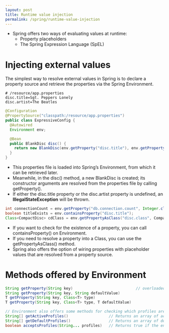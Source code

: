 ```yaml
---
layout: post
title: Runtime value injection
permalink: /spring/runtime-value-injection
---
```


- Spring offers two ways of evaluating values at runtime:
  -	Property placeholders
  -	The Spring Expression Language (SpEL)

# Injecting external values
The simplest way to resolve external values in Spring is to declare a property source and retrieve the properties via the Spring Environment.

```properties
# /resource/app.properties
disc.title=Sgt. Peppers Lonely 
disc.artist=The Beatles
```
```java
@Configuration
@PropertySource("classpath:/resource/app.properties")
public class ExpressiveConfig {
  @Autowired
  Environment env;

  @Bean
  public BlankDisc disc() {
    return new BlankDisc(env.getProperty("disc.title"), env.getProperty("disc.artist"));
  }
}
```
- This properties file is loaded into Spring’s Environment, from which it can be retrieved later.
- Meanwhile, in the disc() method, a new BlankDisc is created; its constructor arguments are resolved from the properties file by calling getProperty().
-	If either the disc.title property or the disc.artist property is undefined, an **IllegalStateException** will be thrown.

```java
int connectionCount = env.getProperty("db.connection.count", Integer.class, 30);
boolean titleExists = env.containsProperty("disc.title");
Class<CompactDisc> cdClass = env.getPropertyAsClass("disc.class", CompactDisc.class);
```
-	If you want to check for the existence of a property, you can call containsProperty() on Environment.
-	If you need to resolve a property into a Class, you can use the getPropertyAsClass() method.
-	Spring also offers the option of wiring properties with placeholder values that are resolved from a property source.

# Methods offered by Environment
```java
String getProperty(String key)                            // overloaded 4 ways
String getProperty(String key, String defaultValue)
T getProperty(String key, Class<T> type)
T getProperty(String key, Class<T> type, T defaultValue)

// Environment also offers some methods for checking which profiles are active
String[] getActiveProfiles()                  // Returns an array of active profile names
String[] getDefaultProfiles()                 // Returns an array of default profile names
boolean acceptsProfiles(String... profiles)   // Returns true if the environment supports the given profile(s)
```
